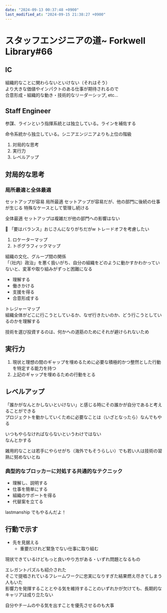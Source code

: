 ```yaml
---
date: "2024-09-13 00:37:48 +0900"
last_modified_at: "2024-09-15 21:38:27 +0900"
---
```


# スタッフエンジニアの道~ Forkwell Library#66

## IC
組織的なことに関わらないといけない（それはそう）  
より大きな価値やインパクトのある仕事が期待されるので  
合意形成・組織的な動き・技術的なリーダーシップ, etc...

## Staff Engineer
参謀、ラインという指揮系統とは独立している。ラインを補佐する

命令系統から独立している。シニアエンジニアよりも上位の階級

1. 対局的な思考
2. 実行力
3. レベルアップ

## 対局的な思考
### 局所最適と全体最適
セットアップが容易
局所最適
セットアップが容易だが、他の部門に後続の仕事が生じる
特殊なケースとして管理し続ける

全体最適
セットアップは複雑だが他の部門への影響はない

:memo: 「要はバランス」おじさんになりがちだがw トレードオフを考慮したい

1. ロケーターマップ
2. トポグラフィックマップ

組織の文化、グループ間の関係  
「（社内）政治」を悪く扱いがち、自分の組織をどのように動かすかわかっていないと、変革や取り組みがずっと困難になる

- 理解する
- 働きかける
- 支援を得る
- 合意形成する

トレジャーマップ  
組織全体がどこに行こうとしているか、なぜ行きたいのか、どう行こうとしているのかを理解する

技術を選び投資するのは、何かへの道筋のためにそれが避けられないため

## 実行力
1. 現状と理想の間のギャップを埋めるために必要な積極的かつ整然とした行動を特定する能力を持つ
2. 上記のギャップを埋めるための行動をとる

##  レベルアップ
「誰かがなんとかしないといけない」と感じる時にその誰かが自分であると考えることができる  
プロジェクトを動かしていくために必要なことは（いざとなったら）なんでもやる

いつもやらなければならないというわけではない  
なんとかする

雑用的なことは若手にやらせがち（海外でもそうらしい）でも若い人は技術の習熟に努めないとね  

### 典型的なブロッカーに対処する共通的なテクニック

- 理解し、説明する
- 仕事を簡単にする
- 組織のサポートを得る
- 代替案を立てる

lastmanship でもやるんだよ！

## 行動で示す
- 先を見据える
  - 重要だけれど緊急でない仕事に取り組む

現状できているけどもっと良いやり方がある・いずれ問題となるもの

エレガントパズルも紹介された  
そこで提唱されているフレームワークに忠実になりすぎた結果燃え尽きてしまう人もいた  
影響力を発揮することとやる気を維持することのいずれかが欠けても、長期的なキャリアは成り立たない

自分やチームのやる気を出すことを優先させるのも大事  

